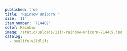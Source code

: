 ```yaml
---
published: true
title: 'Rainbow Unicorn '
size: '11'
item_number: '714409'
color: Rainbow
image: /static/uploads/11in-rainbow-unicorn-714409.jpg
catalog:
  - sealife-wildlife
---
```


